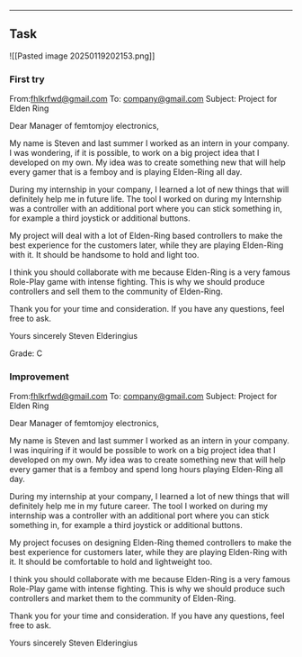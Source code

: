 ___
## Task
![[Pasted image 20250119202153.png]]
### First try
From:fhlkrfwd@gmail.com
To: company@gmail.com
Subject: Project for Elden Ring

Dear Manager of femtomjoy electronics,

My name is Steven and last summer I worked as an intern in your company. I was wondering, if it is possible, to work on a big project idea that I developed on my own. My idea was to create something new that will help every gamer that is a femboy and is playing Elden-Ring all day.

During my internship in your company, I learned a lot of new things that will definitely help me in future life. The tool I worked on during my Internship was a controller with an additional port where you can stick something in, for example a third joystick or additional buttons.

My project will deal with a lot of Elden-Ring based controllers to make the best experience for the customers later, while they are playing Elden-Ring with it. It should be handsome to hold and light too.

I think you should collaborate with me because Elden-Ring is a very famous Role-Play game with intense fighting. This is why we should produce controllers and sell them to the community of Elden-Ring.

Thank you for your time and consideration. If you have any questions, feel free to ask.

Yours sincerely
Steven Elderingius

Grade: C
### Improvement

From:fhlkrfwd@gmail.com
To: company@gmail.com
Subject: Project for Elden Ring

Dear Manager of femtomjoy electronics,

My name is Steven and last summer I worked as an intern in your company. I was inquiring if it would be possible to work on a big project idea that I developed on my own. My idea was to create something new that will help every gamer that is a femboy and spend long hours playing Elden-Ring all day.

During my internship at your company, I learned a lot of new things that will definitely help me in my future career. The tool I worked on during my internship was a controller with an additional port where you can stick something in, for example a third joystick or additional buttons.

My project focuses on designing Elden-Ring themed controllers to make the best experience for customers later, while they are playing Elden-Ring with it. It should be comfortable to hold and lightweight too.

I think you should collaborate with me because Elden-Ring is a very famous Role-Play game with intense fighting. This is why we should produce such controllers and market them to the community of Elden-Ring.

Thank you for your time and consideration. If you have any questions, feel free to ask.

Yours sincerely
Steven Elderingius


